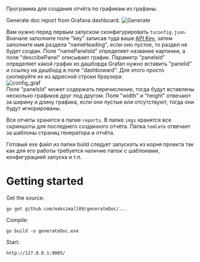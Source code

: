 Программа для создания отчёта по графикам из графаны.

Generate doc report from Grafana dashboard.
![Generate](https://github.com/Maksimall89/generateDoc/blob/master/doc/gen_doc.jpg)

Вам нужно перед первым запуском сконфигурировать `tsconfig.json`. Вначале заполните поле "key" записав туда ваше [API Key](http://docs.grafana.org/http_api/auth/), затем заполните имя раздела "nameHeading", если оно пустое, то раздел не будет создан. Поле "namePanelsId" определяет название картинки, а поле "describePanel" описывает график. Параметр "panelsId" определяет какой график из дашборда Grafan нужно вставить "panelid" и ссылку на дашборд в поле "dashboward". Для этого просто скопируйте их из адресной строки браузера:  
![config_graf](https://github.com/Maksimall89/generateDoc/blob/master/doc/config_graf.jpg)  
Поле "panelsId" может содержать перечисление, тогда будут вставлены несколько графиков друг под другом. Поля "width" и "height" отвечают за ширину и длину графика, если они пустые или отсутствуют, тогда они будут игнорированы.

Все отчеты хранятся в папке `reports`. В папке `imgs` хранятся все скриншоты для последнего созданного отчёта. Папка `temlate` отвечает за шаблоны страниц генератора и отчёта.

Готовый exe файл из папки build следует запускать из корня проекта так как для его работы требуется наличие папок с шаблонами, конфигурацией запуска и т.п.

# Getting started
Get the source:

`go get github.com/maksimall89/generateDoc/...`

Compile:

`go build -o generateDoc.exe`

Start:

`http://127.0.0.1:9005/`